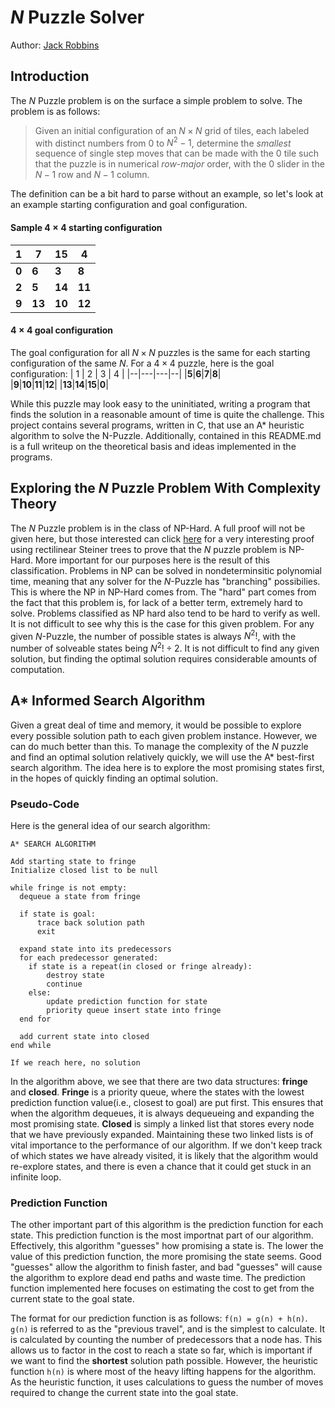 # $N$ Puzzle Solver
Author: [Jack Robbins](https://www.github.com/jackr276)

## Introduction
The $N$ Puzzle problem is on the surface a simple problem to solve. The problem is as follows:
> Given an initial configuration of an $N\times N$ grid of tiles, each labeled with distinct numbers from $0$ to $N^2 - 1$, determine the *smallest* sequence of single step moves that can be made with the $0$ tile such that the puzzle is in numerical *row-major* order, with the 0 slider in the $N-1$ row and $N-1$ column.

The definition can be a bit hard to parse without an example, so let's look at an example starting configuration and goal configuration.

#### Sample $4 \times 4$ starting configuration
| 1 | 7 | 15 | 4 |
|--|---|---|--|
|**0**|**6**|**3**|**8**|  
|**2**|**5**|**14**|**11**|
|**9**|**13**|**10**|**12**|

#### $4 \times 4$ goal configuration
The goal configuration for all $N \times N$ puzzles is the same for each starting configuration of the same $N$. For a $4 \times 4$ puzzle, here is the goal configuration:
| 1 | 2 | 3 | 4 |
|--|---|---|--|
|**5**|**6**|**7**|**8**|  
|**9**|**10**|**11**|**12**|
|**13**|**14**|**15**|**0**|

While this puzzle may look easy to the uninitiated, writing a program that finds the solution in a reasonable amount of time is quite the challenge. This project contains several programs, written in C, that use an A* heuristic algorithm to solve the N-Puzzle. Additionally, contained in this README.md is a full writeup on the theoretical basis and ideas implemented in the programs.

## Exploring the $N$ Puzzle Problem With Complexity Theory
The $N$ Puzzle problem is in the class of NP-Hard. A full proof will not be given here, but those interested can click [here](https://dspace.mit.edu/bitstream/handle/1721.1/134978/1707.03146.pdf?sequence=2) for a very interesting proof using rectilinear Steiner trees to prove that the $N$ puzzle problem is NP-Hard. More important for our purposes here is the result of this classification. Problems in NP can be solved in nondeterminsitic polynomial time, meaning that any solver for the $N$-Puzzle has "branching" possibilies. This is where the NP in NP-Hard comes from. The "hard" part comes from the fact that this problem is, for lack of a better term, extremely hard to solve. Problems classified as NP hard also tend to be hard to verify as well. It is not difficult to see why this is the case for this given problem. For any given $N$-Puzzle, the number of possible states is always $N^2!$, with the number of solveable states being $N^2! \div 2$. It is not difficult to find any given solution, but finding the optimal solution requires considerable amounts of computation.   

## A* Informed Search Algorithm
Given a great deal of time and memory, it would be possible to explore every possible solution path to each given problem instance. However, we can do much better than this. To manage the complexity of the $N$ puzzle and find an optimal solution relatively quickly, we will use the A* best-first search algorithm. The idea here is to explore the most promising states first, in the hopes of quickly finding an optimal solution. 

### Pseudo-Code
Here is the general idea of our search algorithm:
```
A* SEARCH ALGORITHM

Add starting state to fringe
Initialize closed list to be null

while fringe is not empty:
  dequeue a state from fringe

  if state is goal:
      trace back solution path
      exit

  expand state into its predecessors
  for each predecessor generated:
    if state is a repeat(in closed or fringe already):
        destroy state
        continue
    else:
        update prediction function for state
        priority queue insert state into fringe
  end for

  add current state into closed 
end while

If we reach here, no solution 
```
In the algorithm above, we see that there are two data structures: **fringe** and **closed**. **Fringe** is a priority queue, where the states with the lowest prediction function value(i.e., closest to goal) are put first. This ensures that when the algorithm dequeues, it is always dequeueing and expanding the most promising state. **Closed** is simply a linked list that stores every node that we have previously expanded. Maintaining these two linked lists is of vital importance to the performance of our algorithm. If we don't keep track of which states we have already visited, it is likely that the algorithm would re-explore states, and there is even a chance that it could get stuck in an infinite loop.  

### Prediction Function
The other important part of this algorithm is the prediction function for each state. This prediction function is the most importnat part of our algorithm. Effectively, this algorithm "guesses" how promising a state is. The lower the value of this prediction function, the more promising the state seems. Good "guesses" allow the algorithm to finish faster, and bad "guesses" will cause the algorithm to explore dead end paths and waste time. The prediction function implemented here focuses on estimating the cost to get from the current state to the goal state.    

The format for our prediction function is as follows: `f(n) = g(n) + h(n)`. `g(n)` is referred to as the "previous travel", and is the simplest to calculate. It is calculated by counting the number of predecessors that a node has. This allows us to factor in the cost to reach a state so far, which is important if we want to find the **shortest** solution path possible. However, the heuristic function `h(n)` is where most of the heavy lifting happens for the algorithm. As the heuristic function, it uses calculations to guess the number of moves required to change the current state into the goal state.
